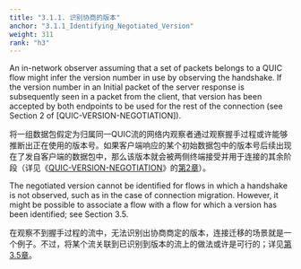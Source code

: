 ```yaml
---
title: "3.1.1. 识别协商的版本"
anchor: "3.1.1_Identifying_Negotiated_Version"
weight: 311
rank: "h3"
---
```


An in-network observer assuming that a set of packets belongs to a QUIC flow might infer the version number in use by observing the handshake. If the version number in an Initial packet of the server response is subsequently seen in a packet from the client, that version has been accepted by both endpoints to be used for the rest of the connection (see Section 2 of [QUIC-VERSION-NEGOTIATION]).

将一组数据包假定为归属同一QUIC流的网络内观察者通过观察握手过程或许能够推断出正在使用的版本号。如果客户端响应的某个初始数据包中的版本号后续出现在了发自客户端的数据包中，那么该版本就会被两侧终端接受并用于连接的其余阶段（详见《[QUIC-VERSION-NEGOTIATION](https://datatracker.ietf.org/doc/html/draft-ietf-quic-version-negotiation-10)》的[第2章](https://datatracker.ietf.org/doc/html/draft-ietf-quic-version-negotiation-10#section-2)）。

The negotiated version cannot be identified for flows in which a handshake is not observed, such as in the case of connection migration. However, it might be possible to associate a flow with a flow for which a version has been identified; see Section 3.5.

在观察不到握手过程的流中，无法识别出协商商定的版本，连接迁移的场景就是一个例子。不过，将某个流关联到已识别到版本的流上的做法或许是可行的；详见[第3.5章](#3.5_Flow_Association)。
